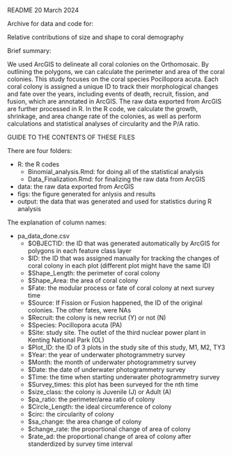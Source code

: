 README
20 March 2024

Archive for data and code for:

Relative contributions of size and shape to coral demography

Brief summary: 

We used ArcGIS to delineate all coral colonies on the Orthomosaic. By outlining the polygons, we can calculate the perimeter and area of the coral colonies. This study focuses on the coral species Pocillopora acuta. Each coral colony is assigned a unique ID to track their morphological changes and fate over the years, including events of death, recruit, fission, and fusion, which are annotated in ArcGIS. The raw data exported from ArcGIS are further processed in R. In the R code, we calculate the growth, shrinkage, and area change rate of the colonies, as well as perform calculations and statistical analyses of circularity and the P/A ratio.


GUIDE TO THE CONTENTS OF THESE FILES

There are four folders:
- R: the R codes
	- Binomial_analysis.Rmd: for doing all of the statistical analysis
	- Data_Finalization.Rmd: for finalizing the raw data from ArcGIS
- data: the raw data exported from ArcGIS
- figs: the figure generated for anlysis and results
- output: the data that was generated and used for statistics during R analysis

The explanation of column names:
- pa_data_done.csv
	- $OBJECTID: the ID that was generated automatically by ArcGIS for polygons in each feature class layer
	- $ID: the ID that was assigned manually for tracking the changes of coral colony in each plot (different plot might have the same ID)
	- $Shape_Length: the perimeter of coral colony
	- $Shape_Area: the area of coral colony
	- $Fate: the modular process or fate of coral colony at next survey time
	- $Source: If Fission or Fusion happened, the ID of the original colonies. The other fates, were NAs
	- $Recruit: the colony is new recriut (Y) or not (N)
	- $Species: Pocillopora acuta (PA)
	- $Site: study site. The outlet of the third nuclear power plant in Kenting National Park (OL)
	- $Plot_ID: the ID of 3 plots in the study site of this study, M1, M2, TY3
	- $Year: the year of underwater photogrammetry survey
	- $Month: the month of underwater photogrammetry survey
	- $Date: the date of underwater photogrammetry survey
	- $Time: the time when starting underwater photogrammetry survey
	- $Survey_times: this plot has been surveyed for the nth time
	- $size_class: the colony is Juvenile (J) or Adult (A)
	- $pa_ratio: the perimeter/area ratio of colony
	- $Circle_Length: the ideal circumference of colony
	- $circ: the circularity of colony
	- $sa_change: the area change of colony
	- $change_rate: the proportional change of area of colony
	- $rate_ad: the proportional change of area of colony after standerdized by survey time interval
